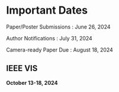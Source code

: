# Important Dates

Paper/Poster Submissions
: June 26, 2024

Author Notifications
: July 31, 2024

Camera-ready Paper Due
: August 18, 2024

## IEEE VIS

**October 13-18, 2024**
